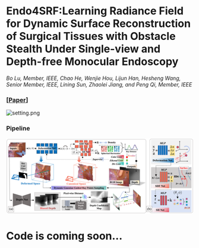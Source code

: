 # Endo4SRF:Learning Radiance Field for Dynamic Surface Reconstruction of Surgical Tissues with Obstacle Stealth Under Single-view and Depth-free Monocular Endoscopy
*Bo Lu, Member, IEEE, Chao He, Wenjie Hou, Lijun Han, Hesheng Wang, Senior Member, IEEE,
Lining Sun, Zhaolei Jiang, and Peng Qi, Member, IEEE*

### [[Paper](https://ieeexplore.ieee.org/document/10797692)]

![setting.png](figfile/fig2.png)
### Pipeline
![pipeline.png](figfile/fig1.png)

# Code is coming soon...

